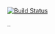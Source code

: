 [![Build Status](https://app.travis-ci.com/FatihKaraatli/myDemoApp.svg?branch=main)](https://app.travis-ci.com/FatihKaraatli/myDemoApp)

..